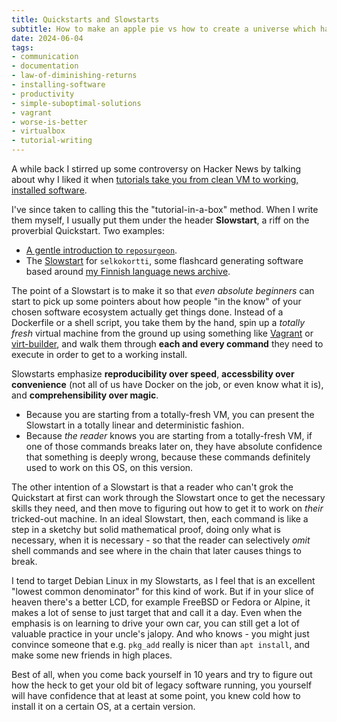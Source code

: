 ```yaml
---
title: Quickstarts and Slowstarts
subtitle: How to make an apple pie vs how to create a universe which happens to have an apple pie in it
date: 2024-06-04
tags: 
- communication
- documentation
- law-of-diminishing-returns
- installing-software
- productivity
- simple-suboptimal-solutions
- vagrant
- worse-is-better
- virtualbox
- tutorial-writing
---
```


A while back I stirred up some controversy on Hacker News
by talking about why I liked it when
[tutorials take you from clean VM to working, installed software](https://news.ycombinator.com/item?id=39882810).

I've since taken to calling this the "tutorial-in-a-box" method.
When I write them myself, I usually put them under the
header **Slowstart**, a riff on the proverbial Quickstart.
Two examples:

- [A gentle introduction to `reposurgeon`](https://andrew-quinn.me/reposurgeon).
- The [Slowstart](https://github.com/Selkouutiset-Archive/selkokortti?tab=readme-ov-file#slowstart) for `selkokortti`, some flashcard generating software based around [my Finnish language news archive](https://hiandrewquinn.github.io/selkouutiset-archive/). 

The point of a Slowstart is to make it so that *even absolute beginners*
can start to pick up some pointers about how people "in the know" of
your chosen software ecosystem actually get things done. Instead of a
Dockerfile or a shell script, you take them by the hand, spin up a
*totally fresh* virtual machine from the ground up using something like
[Vagrant](https://www.vagrantup.com/)
or
[virt-builder](https://developer.fedoraproject.org/tools/virt-builder/about.html),
and walk them through **each and every command** they need to execute
in order to get to a working install.

Slowstarts emphasize **reproducibility over speed**, 
**accessbility over convenience** (not all of us have Docker on the job,
or even know what it is), and
**comprehensibility over magic**.
- Because you are starting from a totally-fresh VM, you can present the
  Slowstart in a totally linear and deterministic fashion.
- Because
  *the reader* knows you are starting from a totally-fresh VM, if one
  of those commands breaks later on, they have absolute confidence that 
  something is deeply wrong, because these commands definitely used to
  work on this OS, on this version.

The other intention of a Slowstart is that a
reader who can't grok the Quickstart at first
can work through the Slowstart once to get the necessary
skills they need, and then move to figuring out how to get it to
work on *their* tricked-out machine.
In an ideal Slowstart, then, each command is like a step in a 
sketchy but solid mathematical
proof, doing only what is necessary, when it is necessary - so that
the reader can selectively *omit* shell commands and see where in the
chain that later causes things to break.

I tend to target Debian Linux in my Slowstarts, as I feel that is an
excellent "lowest common denominator" for this kind of work. But if
in your slice of heaven there's a better LCD, for example FreeBSD or
Fedora or Alpine, it makes a lot of sense to just target that and
call it a day. Even when the emphasis is on learning to drive your 
own car,
you can still get a lot of valuable practice in your uncle's jalopy.
And who knows - you might just convince someone that e.g.
`pkg_add` really is nicer than `apt install`, and make some new friends
in high places.

Best of all, when you come back yourself in 10 years and try to
figure out how the heck to get your old bit of legacy software running,
you yourself will have confidence that at least at some point, you
knew cold how to install it on a certain OS, at a certain version.
